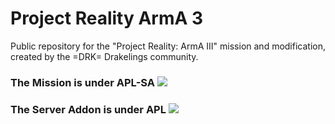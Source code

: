 # Project Reality ArmA 3
Public repository for the "Project Reality: ArmA III" mission and modification, created by the =DRK= Drakelings community.

### The Mission is under APL-SA ![](https://www.bistudio.com/assets/img/licenses/APL-SA.png)
### The Server Addon is under APL ![](https://i.creativecommons.org/l/by-nc-nd/4.0/88x31.png)
